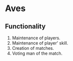 # Aves

## Functionality

1. Maintenance of players.
2. Maintenance of player' skill.
3. Creation of matches.
4. Voting man of the match.

